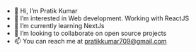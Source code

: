 - 👋 Hi, I’m Pratik Kumar
- 👀 I’m interested in Web development. Working with ReactJS
- 🌱 I’m currently learning NextJs
- 💞️ I’m looking to collaborate on open source projects
- 📫 You can reach me at pratikkumar709@gmail.com

<!---
pratikkumar709/pratikkumar709 is a ✨ special ✨ repository because its `README.md` (this file) appears on your GitHub profile.
You can click the Preview link to take a look at your changes.
--->
